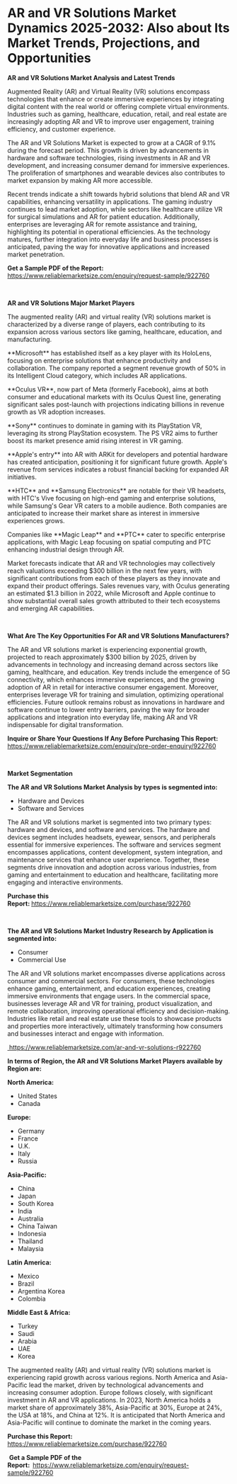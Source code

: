 <p><h1>AR and VR Solutions Market Dynamics 2025-2032: Also about Its Market Trends, Projections, and Opportunities</h1></p><p><strong>AR and VR Solutions Market Analysis and Latest Trends</strong></p>
<p><p>Augmented Reality (AR) and Virtual Reality (VR) solutions encompass technologies that enhance or create immersive experiences by integrating digital content with the real world or offering complete virtual environments. Industries such as gaming, healthcare, education, retail, and real estate are increasingly adopting AR and VR to improve user engagement, training efficiency, and customer experience.</p><p>The AR and VR Solutions Market is expected to grow at a CAGR of 9.1% during the forecast period. This growth is driven by advancements in hardware and software technologies, rising investments in AR and VR development, and increasing consumer demand for immersive experiences. The proliferation of smartphones and wearable devices also contributes to market expansion by making AR more accessible.</p><p>Recent trends indicate a shift towards hybrid solutions that blend AR and VR capabilities, enhancing versatility in applications. The gaming industry continues to lead market adoption, while sectors like healthcare utilize VR for surgical simulations and AR for patient education. Additionally, enterprises are leveraging AR for remote assistance and training, highlighting its potential in operational efficiencies. As the technology matures, further integration into everyday life and business processes is anticipated, paving the way for innovative applications and increased market penetration.</p></p>
<p><strong>Get a Sample PDF of the Report:&nbsp;</strong> <a href="https://www.reliablemarketsize.com/enquiry/request-sample/922760?utm_campaign=3015&utm_medium=2&utm_source=Github&utm_content=ia&utm_term=18042025&utm_id=ar-and-vr-solutions">https://www.reliablemarketsize.com/enquiry/request-sample/922760</a></p>
<p>&nbsp;</p>
<p><strong>AR and VR Solutions Major Market Players</strong></p>
<p><p>The augmented reality (AR) and virtual reality (VR) solutions market is characterized by a diverse range of players, each contributing to its expansion across various sectors like gaming, healthcare, education, and manufacturing. </p><p>**Microsoft** has established itself as a key player with its HoloLens, focusing on enterprise solutions that enhance productivity and collaboration. The company reported a segment revenue growth of 50% in its Intelligent Cloud category, which includes AR applications.</p><p>**Oculus VR**, now part of Meta (formerly Facebook), aims at both consumer and educational markets with its Oculus Quest line, generating significant sales post-launch with projections indicating billions in revenue growth as VR adoption increases.</p><p>**Sony** continues to dominate in gaming with its PlayStation VR, leveraging its strong PlayStation ecosystem. The PS VR2 aims to further boost its market presence amid rising interest in VR gaming.</p><p>**Apple's entry** into AR with ARKit for developers and potential hardware has created anticipation, positioning it for significant future growth. Apple's revenue from services indicates a robust financial backing for expanded AR initiatives.</p><p>**HTC** and **Samsung Electronics** are notable for their VR headsets, with HTC's Vive focusing on high-end gaming and enterprise solutions, while Samsung's Gear VR caters to a mobile audience. Both companies are anticipated to increase their market share as interest in immersive experiences grows.</p><p>Companies like **Magic Leap** and **PTC** cater to specific enterprise applications, with Magic Leap focusing on spatial computing and PTC enhancing industrial design through AR.</p><p>Market forecasts indicate that AR and VR technologies may collectively reach valuations exceeding $300 billion in the next few years, with significant contributions from each of these players as they innovate and expand their product offerings. Sales revenues vary, with Oculus generating an estimated $1.3 billion in 2022, while Microsoft and Apple continue to show substantial overall sales growth attributed to their tech ecosystems and emerging AR capabilities.</p></p>
<p>&nbsp;</p>
<p><strong>What Are The Key Opportunities For AR and VR Solutions Manufacturers?</strong></p>
<p><p>The AR and VR solutions market is experiencing exponential growth, projected to reach approximately $300 billion by 2025, driven by advancements in technology and increasing demand across sectors like gaming, healthcare, and education. Key trends include the emergence of 5G connectivity, which enhances immersive experiences, and the growing adoption of AR in retail for interactive consumer engagement. Moreover, enterprises leverage VR for training and simulation, optimizing operational efficiencies. Future outlook remains robust as innovations in hardware and software continue to lower entry barriers, paving the way for broader applications and integration into everyday life, making AR and VR indispensable for digital transformation.</p></p>
<p><strong>Inquire or Share Your Questions If Any Before Purchasing This Report:</strong> <a href="https://www.reliablemarketsize.com/enquiry/pre-order-enquiry/922760?utm_campaign=3015&utm_medium=2&utm_source=Github&utm_content=ia&utm_term=18042025&utm_id=ar-and-vr-solutions">https://www.reliablemarketsize.com/enquiry/pre-order-enquiry/922760</a></p>
<p>&nbsp;</p>
<p><strong>Market Segmentation</strong></p>
<p><strong>The AR and VR Solutions Market Analysis by types is segmented into:</strong></p>
<p><ul><li>Hardware and Devices</li><li>Software and Services</li></ul></p>
<p><p>The AR and VR solutions market is segmented into two primary types: hardware and devices, and software and services. The hardware and devices segment includes headsets, eyewear, sensors, and peripherals essential for immersive experiences. The software and services segment encompasses applications, content development, system integration, and maintenance services that enhance user experience. Together, these segments drive innovation and adoption across various industries, from gaming and entertainment to education and healthcare, facilitating more engaging and interactive environments.</p></p>
<p><strong>Purchase this Report:&nbsp;</strong><a href="https://www.reliablemarketsize.com/purchase/922760?utm_campaign=3015&utm_medium=2&utm_source=Github&utm_content=ia&utm_term=18042025&utm_id=ar-and-vr-solutions">https://www.reliablemarketsize.com/purchase/922760</a></p>
<p>&nbsp;</p>
<p><strong>The AR and VR Solutions Market Industry Research by Application is segmented into:</strong></p>
<p><ul><li>Consumer</li><li>Commercial Use</li></ul></p>
<p><p>The AR and VR solutions market encompasses diverse applications across consumer and commercial sectors. For consumers, these technologies enhance gaming, entertainment, and education experiences, creating immersive environments that engage users. In the commercial space, businesses leverage AR and VR for training, product visualization, and remote collaboration, improving operational efficiency and decision-making. Industries like retail and real estate use these tools to showcase products and properties more interactively, ultimately transforming how consumers and businesses interact and engage with information.</p></p>
<p><a href="https://www.reliablemarketsize.com/ar-and-vr-solutions-r922760?utm_campaign=3015&utm_medium=2&utm_source=Github&utm_content=ia&utm_term=18042025&utm_id=ar-and-vr-solutions">&nbsp;https://www.reliablemarketsize.com/ar-and-vr-solutions-r922760</a></p>
<p><strong>In terms of Region, the AR and VR Solutions Market Players available by Region are:</strong></p>
<p>
    <p> <strong> North America: </strong>
        <ul>
            <li>United States</li>
            <li>Canada</li>
        </ul>
        </p> 
    <p> <strong> Europe: </strong>
        <ul>
            <li>Germany</li>
            <li>France</li>
            <li>U.K.</li>
            <li>Italy</li>
            <li>Russia</li>
        </ul>
        </p> 
    <p> <strong> Asia-Pacific: </strong>
        <ul>
            <li>China</li>
            <li>Japan</li>
            <li>South Korea</li>
            <li>India</li>
            <li>Australia</li>
            <li>China Taiwan</li>
            <li>Indonesia</li>
            <li>Thailand</li>
            <li>Malaysia</li>
        </ul>
        </p> 
    <p> <strong> Latin America: </strong>
        <ul>
            <li>Mexico</li>
            <li>Brazil</li>
            <li>Argentina Korea</li>
            <li>Colombia</li>
        </ul>
        </p> 
    <p> <strong> Middle East & Africa: </strong>
        <ul>
            <li>Turkey</li>
            <li>Saudi</li>
            <li>Arabia</li>
            <li>UAE</li>
            <li>Korea</li>
        </ul>
    </p>
    </p>
<p><p>The augmented reality (AR) and virtual reality (VR) solutions market is experiencing rapid growth across various regions. North America and Asia-Pacific lead the market, driven by technological advancements and increasing consumer adoption. Europe follows closely, with significant investment in AR and VR applications. In 2023, North America holds a market share of approximately 38%, Asia-Pacific at 30%, Europe at 24%, the USA at 18%, and China at 12%. It is anticipated that North America and Asia-Pacific will continue to dominate the market in the coming years.</p></p>
<p><strong>Purchase this Report: </strong><a href="https://www.reliablemarketsize.com/purchase/922760?utm_campaign=3015&utm_medium=2&utm_source=Github&utm_content=ia&utm_term=18042025&utm_id=ar-and-vr-solutions">https://www.reliablemarketsize.com/purchase/922760</a></p>
<p>&nbsp;<strong>Get a Sample PDF of the Report:&nbsp;&nbsp;</strong><a href="https://www.reliablemarketsize.com/enquiry/request-sample/922760?utm_campaign=3015&utm_medium=2&utm_source=Github&utm_content=ia&utm_term=18042025&utm_id=ar-and-vr-solutions">https://www.reliablemarketsize.com/enquiry/request-sample/922760</a></p>
<p><strong></strong></p>
<p><p></p><p></p><p></p></p>